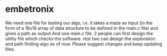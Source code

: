 # embetronix
We need one file for testing our algo, i.e. it takes a maze as input (in the form of a 16x16 array of data structure to be defined in the main.c file) and gives a path as output.And one main.c file.
2 people can first design the utility file which checks the software.
rest two can design the exploration and path finding algo as of now.
Please suggest changes and keep updating files.
